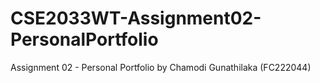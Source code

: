 # CSE2033WT-Assignment02-PersonalPortfolio
Assignment 02 - Personal Portfolio by Chamodi Gunathilaka (FC222044)
